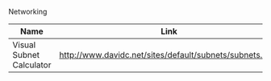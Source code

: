 Networking

|Name|Link|Description|
|----|----|-----------|
|Visual Subnet Calculator|http://www.davidc.net/sites/default/subnets/subnets.html|Easy visual subnet calculator|

